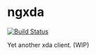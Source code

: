 # ngxda

[![Build Status](https://travis-ci.org/BruceZhang1993/NgXDA.svg?branch=master)](https://travis-ci.org/BruceZhang1993/NgXDA)

Yet another xda client. (WIP)

